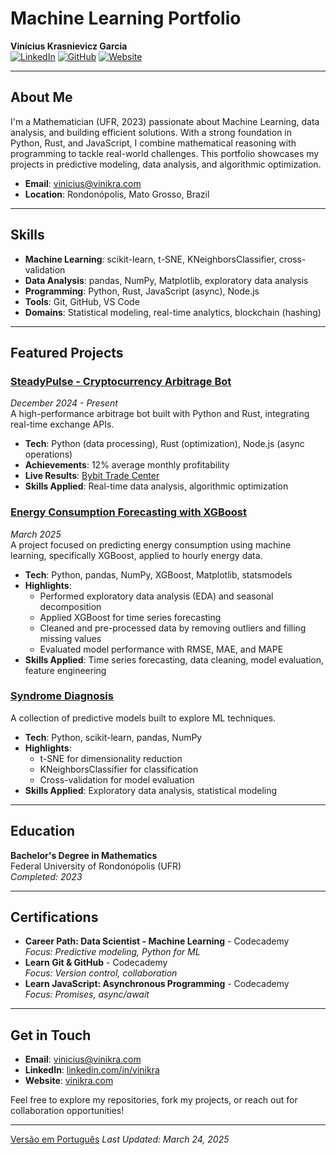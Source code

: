 # Machine Learning Portfolio  
**Vinícius Krasnievicz Garcia**  
[![LinkedIn](https://img.shields.io/badge/LinkedIn-vinikra-blue)](https://linkedin.com/in/vinikra) [![GitHub](https://img.shields.io/badge/GitHub-vinikra-black)](https://github.com/vinikra) [![Website](https://img.shields.io/badge/Website-vinikra.com-green)](https://vinikra.com)  

---

## About Me  
I'm a Mathematician (UFR, 2023) passionate about Machine Learning, data analysis, and building efficient solutions. With a strong foundation in Python, Rust, and JavaScript, I combine mathematical reasoning with programming to tackle real-world challenges. This portfolio showcases my projects in predictive modeling, data analysis, and algorithmic optimization.  

- **Email**: vinicius@vinikra.com  
- **Location**: Rondonópolis, Mato Grosso, Brazil  

---

## Skills  
- **Machine Learning**: scikit-learn, t-SNE, KNeighborsClassifier, cross-validation  
- **Data Analysis**: pandas, NumPy, Matplotlib, exploratory data analysis  
- **Programming**: Python, Rust, JavaScript (async), Node.js  
- **Tools**: Git, GitHub, VS Code  
- **Domains**: Statistical modeling, real-time analytics, blockchain (hashing)  

---

## Featured Projects  

### [SteadyPulse - Cryptocurrency Arbitrage Bot](https://github.com/Vinikra/SteadyPulse)  
*December 2024 - Present*  
A high-performance arbitrage bot built with Python and Rust, integrating real-time exchange APIs.  
- **Tech**: Python (data processing), Rust (optimization), Node.js (async operations)  
- **Achievements**: 12% average monthly profitability  
- **Live Results**: [Bybit Trade Center](https://www.bybit.com/copyTrade/trade-center/detail?leaderMark=ON4MQBiq027SR+ZNzGZ58Q==)  
- **Skills Applied**: Real-time data analysis, algorithmic optimization  

### [Energy Consumption Forecasting with XGBoost](https://github.com/Vinikra/ml_portfolio/tree/main/energy-forecast)  
*March 2025*  
A project focused on predicting energy consumption using machine learning, specifically XGBoost, applied to hourly energy data.  
- **Tech**: Python, pandas, NumPy, XGBoost, Matplotlib, statsmodels  
- **Highlights**:  
  - Performed exploratory data analysis (EDA) and seasonal decomposition  
  - Applied XGBoost for time series forecasting  
  - Cleaned and pre-processed data by removing outliers and filling missing values  
  - Evaluated model performance with RMSE, MAE, and MAPE  
- **Skills Applied**: Time series forecasting, data cleaning, model evaluation, feature engineering  

### [Syndrome Diagnosis](https://github.com/Vinikra/ml_portfolio/tree/main/syndrome-diagnosis)
A collection of predictive models built to explore ML techniques.  
- **Tech**: Python, scikit-learn, pandas, NumPy  
- **Highlights**:  
  - t-SNE for dimensionality reduction  
  - KNeighborsClassifier for classification  
  - Cross-validation for model evaluation  
- **Skills Applied**: Exploratory data analysis, statistical modeling  

---

## Education  
**Bachelor's Degree in Mathematics**  
Federal University of Rondonópolis (UFR)  
*Completed: 2023*  

---

## Certifications  
- **Career Path: Data Scientist - Machine Learning** - Codecademy  
  *Focus: Predictive modeling, Python for ML*  
- **Learn Git & GitHub** - Codecademy  
  *Focus: Version control, collaboration*  
- **Learn JavaScript: Asynchronous Programming** - Codecademy  
  *Focus: Promises, async/await*  

---

## Get in Touch  
- **Email**: [vinicius@vinikra.com](mailto:vinicius@vinikra.com)  
- **LinkedIn**: [linkedin.com/in/vinikra](https://linkedin.com/in/vinikra)  
- **Website**: [vinikra.com](https://vinikra.com)  

Feel free to explore my repositories, fork my projects, or reach out for collaboration opportunities!  

---
[Versão em Português](README.pt.md)
*Last Updated: March 24, 2025*
